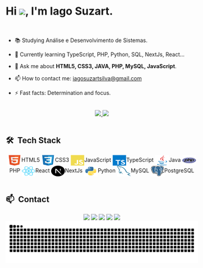 <h1 align="left">Hi <img src="https://raw.githubusercontent.com/kaueMarques/kaueMarques/master/hi.gif" height="30px">, I'm Iago Suzart.</h1> <br>

- 📚 Studying Análise e Desenvolvimento de Sistemas.

- 🌱 Currently learning TypeScript, PHP, Python, SQL, NextJs, React...

- 💬 Ask me about **HTML5, CSS3, JAVA, PHP, MySQL, JavaScript**.
  
- 📫 How to contact me: iagosuzartsilva@gmail.com
  
- ⚡ Fast facts: Determination and focus.
<br>
<div align="center">
  <a href="https://github.com/iagosuzartdev">
  <img height="180em" src="https://github-readme-stats.vercel.app/api?username=iagosuzartdev&show_icons=true&theme=radical&include_all_commits=true&count_private=true&rank_icon=percentile"/>
  <img height="180em" src="https://github-readme-stats.vercel.app/api/top-langs/?username=iagosuzartdev&langs_count=20&layout=compact&theme=radical&hide=html,hack&exclude_repo=RUCSAL,agenda-voluntarios_javaweb"/>
  </a>
</div>
<br>

## 🛠 &nbsp;Tech Stack

<div style=!display: inline_block align="center">
  <img align="center" alt="Iago-HTML" height="28" width="36" src="https://raw.githubusercontent.com/devicons/devicon/master/icons/html5/html5-original.svg">HTML5
  <img align="center" alt="Iago-CSS" height="28" width="36" src="https://raw.githubusercontent.com/devicons/devicon/master/icons/css3/css3-original.svg">CSS3
  <img align="center" alt="Iago-JS" height="28" width="36" src="https://raw.githubusercontent.com/devicons/devicon/master/icons/javascript/javascript-plain.svg">JavaScript
  <img align="center" alt="Iago-MongoDB" height="28" width="36" src="https://raw.githubusercontent.com/devicons/devicon/master/icons/typescript/typescript-plain.svg">TypeScript
  <img align="center" alt="Iago-Java" height="28" width="36" src="https://raw.githubusercontent.com/devicons/devicon/master/icons/java/java-original.svg">Java
  <img align="center" alt="Iago-PHP" height="28" width="36" src="https://raw.githubusercontent.com/devicons/devicon/master/icons/php/php-original.svg">PHP
  <img align="center" alt="Iago-React" height="28" width="36" src="https://raw.githubusercontent.com/devicons/devicon/master/icons/react/react-original.svg">React
<img align="center" alt="Iago-Next" height="28" width="36" src="https://raw.githubusercontent.com/devicons/devicon/master/icons/nextjs/nextjs-original.svg">NextJs
  <img align="center" alt="Iago-Python" height="28" width="36" src="https://raw.githubusercontent.com/devicons/devicon/master/icons/python/python-original.svg">Python
  <img align="center" alt="Iago-Mysql" height="28" width="36" src="https://raw.githubusercontent.com/devicons/devicon/master/icons/mysql/mysql-original.svg">MySQL
  <img align="center" alt="Iago-Postgresql" height="28" width="36" src="https://raw.githubusercontent.com/devicons/devicon/master/icons/postgresql/postgresql-original.svg">PostgreSQL  
</div>
<br>

## 📫 &nbsp;Contact

<div align="center">
  <a href="mailto:iagosuzartsilva@gmail.com" target="_blank"> <img src="https://img.shields.io/badge/Gmail-D14836?style=for-the-badge&logo=gmail&logoColor=white" target="_blank"></a>
  <a href="https://github.com/iagosuzartdev" target="_blank"> <img src="https://img.shields.io/badge/GitHub-100000?style=for-the-badge&logo=github&logoColor=white" target="_blank"></a>
  <a href="linkedin.com/in/iago-suzart-silva-a23671339/" target="_blank"> <img src="https://img.shields.io/badge/LinkedIn-0077B5?style=for-the-badge&logo=linkedin&logoColor=white" target="_blank"></a>
  <a href="https://www.iagosuzart.com.br" target="_blank"> <img src="https://img.shields.io/badge/website-000000?style=for-the-badge&logo=About.me&logoColor=white" target="_blank"></a>
  <a href="https://www.instagram.com/um_estudante_de_ads/" target="_blank"> <img src="https://img.shields.io/badge/Instagram-E4405F?style=for-the-badge&logo=instagram&logoColor=white" target="_blank"></a>
</div>

<div align="center">
  <picture>
    <source media="(prefers-color-scheme: dark)" srcset="https://raw.githubusercontent.com/iagosuzartdev/iagosuzartdev/output/github-contribution-grid-snake-dark.svg">
    <source media="(prefers-color-scheme: light)" srcset="https://raw.githubusercontent.com/iagosuzartdev/iagosuzartdev/output/github-contribution-grid-snake.svg">
    <img alt="github contribution grid snake animation" src="https://raw.githubusercontent.com/iagosuzartdev/iagosuzartdev/output/github-contribution-grid-snake.svg">
  </picture>
</div>

